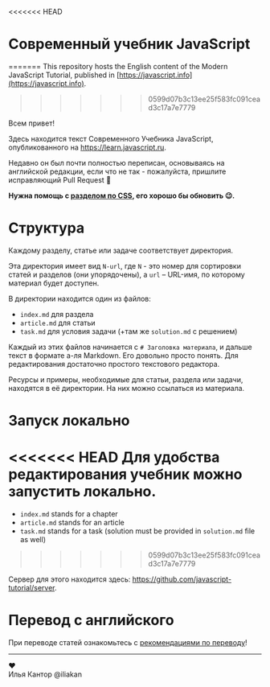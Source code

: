 
<<<<<<< HEAD
# Современный учебник JavaScript
=======
This repository hosts the English content of the Modern JavaScript Tutorial, published in [https://javascript.info](https://javascript.info).
>>>>>>> 0599d07b3c13ee25f583fc091cead3c17a7e7779

Всем привет!

Здесь находится текст Современного Учебника JavaScript, опубликованного на https://learn.javascript.ru.

Недавно он был почти полностью переписан, основываясь на английской редакции, если что не так - пожалуйста, пришлите исправляющий Pull Request 👏

**Нужна помощь с [разделом по CSS](http://learn.javascript.ru/css-for-js), его хорошо бы обновить 😉.**

# Структура

Каждому разделу, статье или задаче соответствует директория.

Эта директория имеет вид `N-url`, где `N` - это номер для сортировки статей и разделов (они упорядочены), а `url` – URL-имя, по которому материал будет доступен.

В директории находится один из файлов:

  - `index.md` для раздела
  - `article.md` для статьи
  - `task.md` для условия задачи (+там же `solution.md` с решением)

Каждый из этих файлов начинается с `# Заголовка материала`, и дальше текст в формате а-ля Markdown. Его довольно просто понять. Для редактирования достаточно простого текстового редактора.

Ресурсы и примеры, необходимые для статьи, раздела или задачи, находятся в её директории. На них можно ссылаться из материала.

# Запуск локально

<<<<<<< HEAD
Для удобства редактирования учебник можно запустить локально.
=======
  - `index.md` stands for a chapter
  - `article.md` stands for an article
  - `task.md` stands for a task (solution must be provided in `solution.md` file as well)
>>>>>>> 0599d07b3c13ee25f583fc091cead3c17a7e7779

Сервер для этого находится здесь: <https://github.com/javascript-tutorial/server>. 

# Перевод с английского

При переводе статей ознакомьтесь с [рекомендациями по переводу](https://github.com/javascript-tutorial/ru.javascript.info/blob/master/TRANSLATION.md)!

---
♥  
Илья Кантор @iliakan


